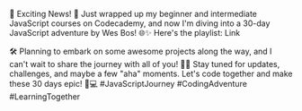 🚀 Exciting News! 🚀 Just wrapped up my beginner and intermediate JavaScript courses on Codecademy, and now I'm diving into a 30-day JavaScript adventure by Wes Bos! 🌐✨ Here's the playlist: Link

🛠️ Planning to embark on some awesome projects along the way, and I can't wait to share the journey with all of you! 🚧💡 Stay tuned for updates, challenges, and maybe a few "aha" moments. Let's code together and make these 30 days epic! 🚀💻 #JavaScriptJourney #CodingAdventure #LearningTogether
